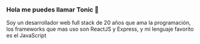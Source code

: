 ### Hola me puedes llamar Tonic 👋
Soy un desarrollador web full stack de 20 años que ama la programación, los frameworks que mas uso son ReactJS y Express, y mi lenguaje favorito es el JavaScript
